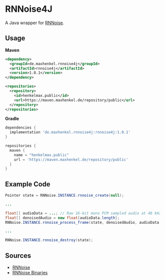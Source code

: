 # RNNoise4J

A Java wrapper for [RNNoise](https://jmvalin.ca/demo/rnnoise/).

## Usage

**Maven**

``` xml
<dependency>
  <groupId>de.maxhenkel.rnnoise4j</groupId>
  <artifactId>rnnoise4j</artifactId>
  <version>1.0.1</version>
</dependency>

<repositories>
  <repository>
    <id>henkelmax.public</id>
    <url>https://maven.maxhenkel.de/repository/public</url>
  </repository>
</repositories>
```

**Gradle**

``` groovy
dependencies {
  implementation 'de.maxhenkel.rnnoise4j:rnnoise4j:1.0.1'
}

repositories {
  maven {
    name = "henkelmax.public"
    url = 'https://maven.maxhenkel.de/repository/public'
  }
}
```

## Example Code

``` java
Pointer state = RNNoise.INSTANCE.rnnoise_create(null);

...

float[] audioData = ...; // Raw 16-bit mono PCM sampled audio at 48 kHz
float[] denoisedAudio = new float[audioData.length];
RNNoise.INSTANCE.rnnoise_process_frame(state, denoisedAudio, audioData);

...

RNNoise.INSTANCE.rnnoise_destroy(state);
```

## Sources

- [RNNoise](https://gitlab.xiph.org/xiph/rnnoise)
- [RNNoise Binaries](https://github.com/mjwells2002/rnnoise-bin)